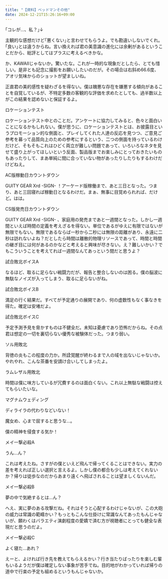 ```yaml
---
title: "【資料】ベッドマンその他"
date: 2024-12-21T15:26:16+09:00
---
```

｢コレが…、私？｣↓

主観的な感想だけど｢悪くない｣と言わせてもらうよ。でも勘違いしないでくれ。｢良い｣とは違うからね。言い換えれば君の美意識の進化には余剰があるということだから、総評としてはプラスに考えるべきかな。


か、KAWAIIじゃないか。驚いたな。これが一時的な現象だとしたら、とても惜しい。是非とも記念に撮影をお願いしたいのだが。その場合は右斜め66.6度、アオリ気味からのショットが望ましいね。


正直君の美的感性を疑わざるを得ない。僕は醜悪な存在を嫌悪する傾向があることを自覚しているが、不特定多数の客観的な評価を求めたとしても、過半数以上がこの結果を認めないと保証するよ。



ロケーションテスト

ロケーションテスト中とのことだ。アンケートに協力してみると、色々と面白いことになるかもしれない。僕が思うに、ロケーションテストとは、お披露目というプロモーション的な側面と、プレイしてくれた人達の反応を見つつ、ご意見ご参考を募って品質向上のための参考にするという、二つの側面を持っているわけだけど、そもそもこれはひどく両立が難しい問題であって、いろいろなネタを見せて盛り上がってほしいという反面、製品版までお楽しみにとっておきたいものもあったりして、まあ単純に間に合っていない物があったりしたりもするわけだけどねえ。



AC版稼動日カウントダウン

GUITY GEAR Xrd -SIGN- ！アーケード版稼働まで、あと三日となった。つまり、あと三回寝れば稼動日となるわけだ。まぁ、無事に目覚められれば、だけど。はは。



CS版発売日カウントダウン

GUITY GEAR Xrd -SIGN- 、家庭用の発売まであと一週間となった。しかし一週間といえば時間の定義を考えざるを得ない。単位であるがゆえに有限ではないが無限でもない。無限であるならば一秒から二秒には無限の距離があり、永遠に二秒は訪れないよね？だとしたら時間は離散的物理リソースであって、時間と時間の継ぎ目には何があるのかなどと考えると興味が尽きない。え？難しいかい？でもこういうことを考えてれば一週間なんてあっという間だと思うよ？



試合敗北ボイスA

なるほど、取るに足らない戦闘力だが、報告と整合しないのは困る。僕の脳波に無駄なノイズが入ってしまう、取るに足らないがね。


試合敗北ボイスB

満足の行く結果だ。すべてが予定通りの展開であり、何の虚数性もなく事なきを得た。確定は安堵だよ。


試合敗北ボイスC

予定予測予見を脅かすものは不健全だ。未知は憂慮であり恐怖だからね。その点君は想定の一切を裏切らない優秀な被験体だった。つまり弱い。



ソル用敗北

背徳の炎もこの程度の力か。所詮覚醒が終わるまで人の域を出ないじゃないか。やれやれ、こんな茶番を安請け合いしてしまったよ。


ラムレザル用敗北

時間は僕に味方しているが冗費するのは面白くない。これ以上無駄な戦闘は控えてもらいたいな。



マグナムウェディング

ディライラの代わりなどいない！

魔女め、心まで屈すると思うな…。

僕の精神を侵食する気か！



メイ一撃必殺A

うん…ん？

これは考えたね。さすがの僕といえど飛んで帰ってくることはできない。実力の差を考えれば正しい選択と言えるよ。しかし僕の都合も少しは考えてくれないか？帰りは徒歩なのだからあまり遠くへ飛ばされることは望ましくないんだ。


メイ一撃必殺B

夢の中で気絶するとは…ん？

へえ、実に夢のある攻撃だね。それはそうと心配するわけじゃないが、この大砲の威力は常識の範疇かい？もっともこんな仕掛けに常識なんてあったもんじゃないが、願わくはバラエティ演劇程度の愛嬌で済む方が視聴者にとっても健全な表現だと思うのだよ。


メイ一撃必殺C

よく寝た…あれ？

えーと、よければ行き先を教えてもらえるかい？行き当たりばったりを楽しむ輩もいるようだが僕は確定しない事象が苦手でね。目的地がわかっていれば帰りの道中で行楽の予定も組めるというもんじゃないか。
